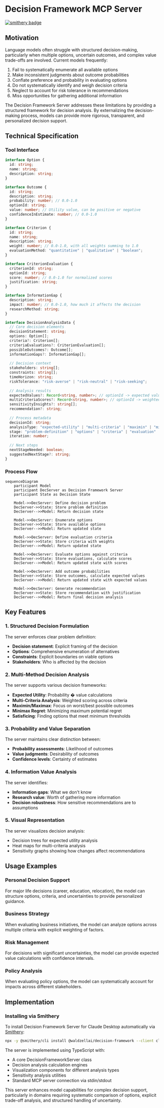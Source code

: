 # Decision Framework MCP Server

[![smithery badge](https://smithery.ai/badge/@waldzellai/decision-framework)](https://smithery.ai/server/@waldzellai/decision-framework)

## Motivation

Language models often struggle with structured decision-making, particularly when multiple options, uncertain outcomes, and complex value trade-offs are involved. Current models frequently:

1. Fail to systematically enumerate all available options
2. Make inconsistent judgments about outcome probabilities
3. Conflate preference and probability in evaluating options
4. Do not systematically identify and weigh decision criteria
5. Neglect to account for risk tolerance in recommendations
6. Miss opportunities for gathering additional information

The Decision Framework Server addresses these limitations by providing a structured framework for decision analysis. By externalizing the decision-making process, models can provide more rigorous, transparent, and personalized decision support.

## Technical Specification

### Tool Interface

```typescript
interface Option {
  id: string;
  name: string;
  description: string;
}

interface Outcome {
  id: string;
  description: string;
  probability: number; // 0.0-1.0
  optionId: string;
  value: number; // Utility value, can be positive or negative
  confidenceInEstimate: number; // 0.0-1.0
}

interface Criterion {
  id: string;
  name: string;
  description: string;
  weight: number; // 0.0-1.0, with all weights summing to 1.0
  evaluationMethod: "quantitative" | "qualitative" | "boolean";
}

interface CriterionEvaluation {
  criterionId: string;
  optionId: string;
  score: number; // 0.0-1.0 for normalized scores
  justification: string;
}

interface InformationGap {
  description: string;
  impact: number; // 0.0-1.0, how much it affects the decision
  researchMethod: string;
}

interface DecisionAnalysisData {
  // Core decision elements
  decisionStatement: string;
  options: Option[];
  criteria?: Criterion[];
  criteriaEvaluations?: CriterionEvaluation[];
  possibleOutcomes?: Outcome[];
  informationGaps?: InformationGap[];
  
  // Decision context
  stakeholders: string[];
  constraints: string[];
  timeHorizon: string;
  riskTolerance: "risk-averse" | "risk-neutral" | "risk-seeking";
  
  // Analysis results
  expectedValues?: Record<string, number>; // optionId -> expected value
  multiCriteriaScores?: Record<string, number>; // optionId -> weighted score
  sensitivityInsights?: string[];
  recommendation?: string;
  
  // Process metadata
  decisionId: string;
  analysisType: "expected-utility" | "multi-criteria" | "maximin" | "minimax-regret" | "satisficing";
  stage: "problem-definition" | "options" | "criteria" | "evaluation" | "analysis" | "recommendation";
  iteration: number;
  
  // Next steps
  nextStageNeeded: boolean;
  suggestedNextStage?: string;
}
```

### Process Flow

```mermaid
sequenceDiagram
    participant Model
    participant DecServer as Decision Framework Server
    participant State as Decision State
    
    Model->>DecServer: Define decision problem
    DecServer->>State: Store problem definition
    DecServer-->>Model: Return decision state
    
    Model->>DecServer: Enumerate options
    DecServer->>State: Store available options
    DecServer-->>Model: Return updated state
    
    Model->>DecServer: Define evaluation criteria
    DecServer->>State: Store criteria with weights
    DecServer-->>Model: Return updated state
    
    Model->>DecServer: Evaluate options against criteria
    DecServer->>State: Store evaluations, calculate scores
    DecServer-->>Model: Return updated state with scores
    
    Model->>DecServer: Add outcome probabilities
    DecServer->>State: Store outcomes, calculate expected values
    DecServer-->>Model: Return updated state with expected values
    
    Model->>DecServer: Generate recommendation
    DecServer->>State: Store recommendation with justification
    DecServer-->>Model: Return final decision analysis
```

## Key Features

### 1. Structured Decision Formulation

The server enforces clear problem definition:
- **Decision statement**: Explicit framing of the decision
- **Options**: Comprehensive enumeration of alternatives
- **Constraints**: Explicit boundaries on viable options
- **Stakeholders**: Who is affected by the decision

### 2. Multi-Method Decision Analysis

The server supports various decision frameworks:
- **Expected Utility**: Probability � value calculations
- **Multi-Criteria Analysis**: Weighted scoring across criteria
- **Maximin/Maximax**: Focus on worst/best possible outcomes
- **Minimax Regret**: Minimizing maximum potential regret
- **Satisficing**: Finding options that meet minimum thresholds

### 3. Probability and Value Separation

The server maintains clear distinction between:
- **Probability assessments**: Likelihood of outcomes
- **Value judgments**: Desirability of outcomes
- **Confidence levels**: Certainty of estimates

### 4. Information Value Analysis

The server identifies:
- **Information gaps**: What we don't know
- **Research value**: Worth of gathering more information
- **Decision robustness**: How sensitive recommendations are to assumptions

### 5. Visual Representation

The server visualizes decision analysis:
- Decision trees for expected utility analysis
- Heat maps for multi-criteria analysis
- Sensitivity graphs showing how changes affect recommendations

## Usage Examples

### Personal Decision Support
For major life decisions (career, education, relocation), the model can structure options, criteria, and uncertainties to provide personalized guidance.

### Business Strategy
When evaluating business initiatives, the model can analyze options across multiple criteria with explicit weighting of factors.

### Risk Management
For decisions with significant uncertainties, the model can provide expected value calculations with confidence intervals.

### Policy Analysis
When evaluating policy options, the model can systematically account for impacts across different stakeholders.

## Implementation

### Installing via Smithery

To install Decision Framework Server for Claude Desktop automatically via [Smithery](https://smithery.ai/server/@waldzellai/decision-framework):

```bash
npx -y @smithery/cli install @waldzellai/decision-framework --client claude
```

The server is implemented using TypeScript with:
- A core DecisionFrameworkServer class
- Decision analysis calculation engines
- Visualization components for different analysis types
- Sensitivity analysis utilities
- Standard MCP server connection via stdin/stdout

This server enhances model capabilities for complex decision support, particularly in domains requiring systematic comparison of options, explicit trade-off analysis, and structured handling of uncertainty.

